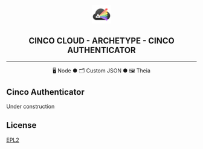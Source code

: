 <div align='center'>

<br />

<img src="../../../docs/vuepress/src/.vuepress/public/assets/cinco_cloud_logo.png" width="10%" alt="Cinco Cloud Logo" />

<h2>CINCO CLOUD - ARCHETYPE - CINCO AUTHENTICATOR</h2>

<hr />

🖥️ Node ● 🗂️ Custom JSON ● 🖼️ Theia

</div>

## Cinco Authenticator

Under construction

## License

[EPL2](https://www.eclipse.org/legal/epl-2.0/)